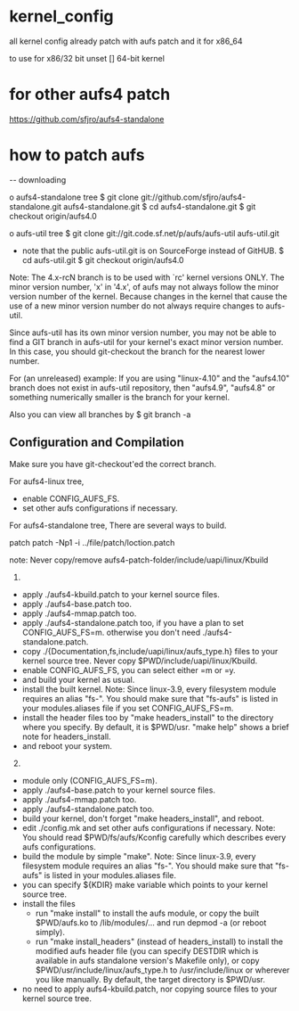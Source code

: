 # kernel_config

all kernel config already patch with aufs patch and it for  x86_64 

to use for x86/32 bit unset 
  [] 64-bit kernel  

# for other aufs4 patch 
  https://github.com/sfjro/aufs4-standalone

# how to patch aufs 


-- downloading 

o aufs4-standalone tree
$ git clone git://github.com/sfjro/aufs4-standalone.git aufs4-standalone.git
$ cd aufs4-standalone.git
$ git checkout origin/aufs4.0

o aufs-util tree
$ git clone git://git.code.sf.net/p/aufs/aufs-util aufs-util.git
- note that the public aufs-util.git is on SourceForge instead of
  GitHUB.
$ cd aufs-util.git
$ git checkout origin/aufs4.0

Note: The 4.x-rcN branch is to be used with `rc' kernel versions ONLY.
The minor version number, 'x' in '4.x', of aufs may not always
follow the minor version number of the kernel.
Because changes in the kernel that cause the use of a new
minor version number do not always require changes to aufs-util.

Since aufs-util has its own minor version number, you may not be
able to find a GIT branch in aufs-util for your kernel's
exact minor version number.
In this case, you should git-checkout the branch for the
nearest lower number.

For (an unreleased) example:
If you are using "linux-4.10" and the "aufs4.10" branch
does not exist in aufs-util repository, then "aufs4.9", "aufs4.8"
or something numerically smaller is the branch for your kernel.

Also you can view all branches by
	$ git branch -a


 Configuration and Compilation
----------------------------------------
Make sure you have git-checkout'ed the correct branch.

For aufs4-linux tree,
- enable CONFIG_AUFS_FS.
- set other aufs configurations if necessary.

For aufs4-standalone tree,
There are several ways to build.

patch 
   patch -Np1 -i ../file/patch/loction.patch

note: 
Never copy/remove aufs4-patch-folder/include/uapi/linux/Kbuild


1.
- apply ./aufs4-kbuild.patch to your kernel source files.
- apply ./aufs4-base.patch too.
- apply ./aufs4-mmap.patch too.
- apply ./aufs4-standalone.patch too, if you have a plan to set
  CONFIG_AUFS_FS=m. otherwise you don't need ./aufs4-standalone.patch.
- copy ./{Documentation,fs,include/uapi/linux/aufs_type.h} files to your
  kernel source tree. Never copy $PWD/include/uapi/linux/Kbuild.
- enable CONFIG_AUFS_FS, you can select either
  =m or =y.
- and build your kernel as usual.
- install the built kernel.
  Note: Since linux-3.9, every filesystem module requires an alias
  "fs-<fsname>". You should make sure that "fs-aufs" is listed in your
  modules.aliases file if you set CONFIG_AUFS_FS=m.
- install the header files too by "make headers_install" to the
  directory where you specify. By default, it is $PWD/usr.
  "make help" shows a brief note for headers_install.
- and reboot your system.

2.
- module only (CONFIG_AUFS_FS=m).
- apply ./aufs4-base.patch to your kernel source files.
- apply ./aufs4-mmap.patch too.
- apply ./aufs4-standalone.patch too.
- build your kernel, don't forget "make headers_install", and reboot.
- edit ./config.mk and set other aufs configurations if necessary.
  Note: You should read $PWD/fs/aufs/Kconfig carefully which describes
  every aufs configurations.
- build the module by simple "make".
  Note: Since linux-3.9, every filesystem module requires an alias
  "fs-<fsname>". You should make sure that "fs-aufs" is listed in your
  modules.aliases file.
- you can specify ${KDIR} make variable which points to your kernel
  source tree.
- install the files
  + run "make install" to install the aufs module, or copy the built
    $PWD/aufs.ko to /lib/modules/... and run depmod -a (or reboot simply).
  + run "make install_headers" (instead of headers_install) to install
    the modified aufs header file (you can specify DESTDIR which is
    available in aufs standalone version's Makefile only), or copy
    $PWD/usr/include/linux/aufs_type.h to /usr/include/linux or wherever
    you like manually. By default, the target directory is $PWD/usr.
- no need to apply aufs4-kbuild.patch, nor copying source files to your
  kernel source tree.